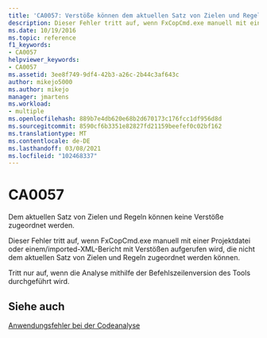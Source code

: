 ```yaml
---
title: 'CA0057: Verstöße können dem aktuellen Satz von Zielen und Regeln nicht zugeordnet werden.'
description: Dieser Fehler tritt auf, wenn FxCopCmd.exe manuell mit einer Projektdatei oder einem importierten XML-Bericht mit Verstößen aufgerufen wird, die nicht dem aktuellen Satz von Zielen und Regeln zugeordnet werden können.
ms.date: 10/19/2016
ms.topic: reference
f1_keywords:
- CA0057
helpviewer_keywords:
- CA0057
ms.assetid: 3ee8f749-9df4-42b3-a26c-2b44c3af643c
author: mikejo5000
ms.author: mikejo
manager: jmartens
ms.workload:
- multiple
ms.openlocfilehash: 889b7e4db620e68b2d670173c176fcc1df956d8d
ms.sourcegitcommit: 8590cf6b3351e82827fd21159beefef0c02bf162
ms.translationtype: MT
ms.contentlocale: de-DE
ms.lasthandoff: 03/08/2021
ms.locfileid: "102468337"
---
```

# <a name="ca0057"></a>CA0057

Dem aktuellen Satz von Zielen und Regeln können keine Verstöße zugeordnet werden.

Dieser Fehler tritt auf, wenn FxCopCmd.exe manuell mit einer Projektdatei oder einem/imported-XML-Bericht mit Verstößen aufgerufen wird, die nicht dem aktuellen Satz von Zielen und Regeln zugeordnet werden können.

Tritt nur auf, wenn die Analyse mithilfe der Befehlszeilenversion des Tools durchgeführt wird.

## <a name="see-also"></a>Siehe auch
[Anwendungsfehler bei der Codeanalyse](../code-quality/code-analysis-application-errors.md)
